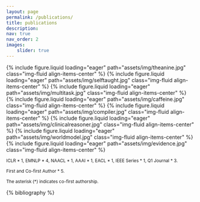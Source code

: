 ```yaml
---
layout: page
permalink: /publications/
title: publications
description: 
nav: true
nav_order: 2
images:
    slider: true
---
```


<!-- _pages/publications.md -->

<!-- Bibsearch Feature -->

<!-- image sliders -->
<swiper-container style="max-width: 350px; margin: 0 auto;" keyboard="true" navigation="true" pagination="true" pagination-clickable="true" pagination-dynamic-bullets="true" rewind="true">
  <swiper-slide>{% include figure.liquid loading="eager" path="assets/img/theanine.jpg" class="img-fluid align-items-center" %}</swiper-slide>
  <swiper-slide>{% include figure.liquid loading="eager" path="assets/img/selftaught.jpg" class="img-fluid align-items-center" %}</swiper-slide>
  <swiper-slide>{% include figure.liquid loading="eager" path="assets/img/multitask.jpg" class="img-fluid align-items-center" %}</swiper-slide>
  <swiper-slide>{% include figure.liquid loading="eager" path="assets/img/caffeine.jpg" class="img-fluid align-items-center" %}</swiper-slide>
  <swiper-slide>{% include figure.liquid loading="eager" path="assets/img/compiler.jpg" class="img-fluid align-items-center" %}</swiper-slide>
  <swiper-slide>{% include figure.liquid loading="eager" path="assets/img/clinicalreasoner.jpg" class="img-fluid align-items-center" %}</swiper-slide>
  <swiper-slide>{% include figure.liquid loading="eager" path="assets/img/worldmodel.jpg" class="img-fluid align-items-center" %}</swiper-slide>
  <swiper-slide>{% include figure.liquid loading="eager" path="assets/img/evidence.jpg" class="img-fluid align-items-center" %}</swiper-slide>
</swiper-container>

<small>ICLR * 1, EMNLP * 4, NAACL * 1, AAAI * 1, EACL * 1, IEEE Series * 1, Q1 Journal * 3.</small>

<small>First and Co-first Author * 5.</small>

<small>The asterisk (*) indicates co-first authorship.</small>


<div class="publications">

{% bibliography %}

</div>
